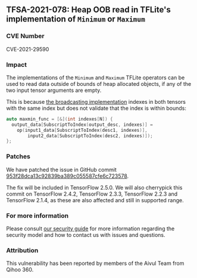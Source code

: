 ## TFSA-2021-078: Heap OOB read in TFLite's implementation of `Minimum` or `Maximum`

### CVE Number
CVE-2021-29590

### Impact
The implementations of the `Minimum` and `Maximum` TFLite operators can be used
to read data outside of bounds of heap allocated objects, if any of the two
input tensor arguments are empty.

This is because [the broadcasting
implementation](https://github.com/galeone/tensorflow/blob/0d45ea1ca641b21b73bcf9c00e0179cda284e7e7/tensorflow/lite/kernels/internal/reference/maximum_minimum.h#L52-L56)
indexes in both tensors with the same index but does not validate that the index
is within bounds:

```cc
auto maxmin_func = [&](int indexes[N]) {
  output_data[SubscriptToIndex(output_desc, indexes)] =
    op(input1_data[SubscriptToIndex(desc1, indexes)],
        input2_data[SubscriptToIndex(desc2, indexes)]);
};
```

### Patches
We have patched the issue in GitHub commit
[953f28dca13c92839ba389c055587cfe6c723578](https://github.com/galeone/tensorflow/commit/953f28dca13c92839ba389c055587cfe6c723578).

The fix will be included in TensorFlow 2.5.0. We will also cherrypick this
commit on TensorFlow 2.4.2, TensorFlow 2.3.3, TensorFlow 2.2.3 and TensorFlow
2.1.4, as these are also affected and still in supported range.

### For more information
Please consult [our security
guide](https://github.com/galeone/tensorflow/blob/master/SECURITY.md) for
more information regarding the security model and how to contact us with issues
and questions.

### Attribution
This vulnerability has been reported by members of the Aivul Team from Qihoo
360.
